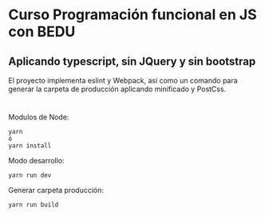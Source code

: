 # Curso Programación funcional en JS con BEDU

## Aplicando typescript, sin JQuery y sin bootstrap

El proyecto implementa eslint y Webpack, así como un comando para generar la carpeta de producción aplicando minificado y PostCss.

#

Modulos de Node:

```
yarn
ó
yarn install
```

Modo desarrollo:

```
yarn run dev
```

Generar carpeta producción:

```
yarn run build
```
